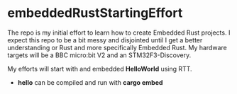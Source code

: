 # embeddedRustStartingEffort
The repo is my initial effort to learn how to create Embedded Rust projects. I expect this repo to be a bit messy and disjointed until I get a better understanding or Rust and more specifically Embedded Rust.
My hardware targets will be a BBC micro:bit V2 and an STM32F3-Discovery.

My efforts will start with and embedded **HelloWorld** using RTT.

* **hello** can be compiled and run with **cargo embed**
